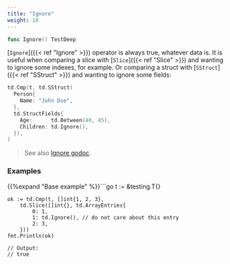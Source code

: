 ```yaml
---
title: "Ignore"
weight: 10
---
```


```go
func Ignore() TestDeep
```

[`Ignore`]({{< ref "Ignore" >}}) operator is always true, whatever data is. It is useful when
comparing a slice with [`Slice`]({{< ref "Slice" >}}) and wanting to ignore some indexes,
for example. Or comparing a struct with [`SStruct`]({{< ref "SStruct" >}}) and wanting to
ignore some fields:

```go
td.Cmp(t, td.SStruct(
  Person{
    Name: "John Doe",
  },
  td.StructFields{
    Age:      td.Between(40, 45),
    Children: td.Ignore(),
  }),
)
```


> See also [<i class='fas fa-book'></i> Ignore godoc](https://godoc.org/github.com/maxatome/go-testdeep/td#Ignore).

### Examples

{{%expand "Base example" %}}```go
	t := &testing.T{}

	ok := td.Cmp(t, []int{1, 2, 3},
		td.Slice([]int{}, td.ArrayEntries{
			0: 1,
			1: td.Ignore(), // do not care about this entry
			2: 3,
		}))
	fmt.Println(ok)

	// Output:
	// true

```{{% /expand%}}
